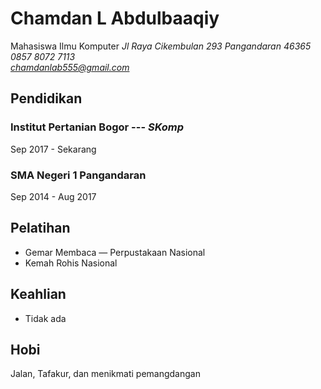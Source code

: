 # Chamdan L Abdulbaaqiy
Mahasiswa Ilmu Komputer
*Jl Raya Cikembulan 293 Pangandaran 46365*\
*0857 8072 7113*\
*chamdanlab555@gmail.com*

## Pendidikan
### Institut Pertanian Bogor --- *SKomp*
Sep 2017 - Sekarang
### SMA Negeri 1 Pangandaran
Sep 2014 - Aug 2017

## Pelatihan
 - Gemar Membaca — Perpustakaan Nasional
 - Kemah Rohis Nasional
 
## Keahlian
 - Tidak ada
## Hobi
Jalan, Tafakur, dan menikmati pemangdangan
